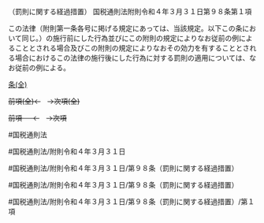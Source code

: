 （罰則に関する経過措置）
国税通則法附則令和４年３月３１日第９８条第１項

この法律（附則第一条各号に掲げる規定にあっては、当該規定。以下この条において同じ。）の施行前にした行為並びにこの附則の規定によりなお従前の例によることとされる場合及びこの附則の規定によりなおその効力を有することとされる場合におけるこの法律の施行後にした行為に対する罰則の適用については、なお従前の例による。

[条(全)](国税通則法＿＿＿＿附則令和４年３月３１日第９８条_.md)

~~前項(全)←~~　~~→次項(全)~~

~~前項 　 ←~~　~~→次項~~



#国税通則法

#国税通則法/附則令和４年３月３１日

#国税通則法/附則令和４年３月３１日/第９８条（罰則に関する経過措置）

#国税通則法/附則令和４年３月３１日/第９８条（罰則に関する経過措置）

#国税通則法/附則令和４年３月３１日/第９８条（罰則に関する経過措置）/第１項

